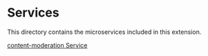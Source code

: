 # Services

This directory contains the microservices included in this extension.

[content-moderation Service](content-moderation)
